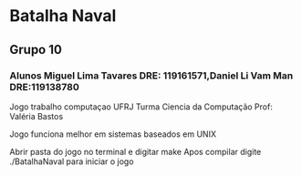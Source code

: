 # Batalha Naval 
## Grupo 10
### Alunos Miguel Lima Tavares DRE: 119161571,Daniel Li Vam Man DRE:119138780

Jogo trabalho computaçao UFRJ
Turma Ciencia da Computação
Prof: Valéria Bastos


Jogo funciona melhor em sistemas baseados em UNIX

Abrir pasta do jogo no terminal e digitar make
Apos compilar digite ./BatalhaNaval para iniciar o jogo
